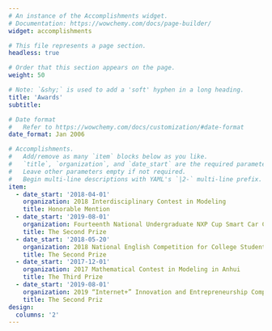 ```yaml
---
# An instance of the Accomplishments widget.
# Documentation: https://wowchemy.com/docs/page-builder/
widget: accomplishments

# This file represents a page section.
headless: true

# Order that this section appears on the page.
weight: 50

# Note: `&shy;` is used to add a 'soft' hyphen in a long heading.
title: 'Awards'
subtitle:

# Date format
#   Refer to https://wowchemy.com/docs/customization/#date-format
date_format: Jan 2006

# Accomplishments.
#   Add/remove as many `item` blocks below as you like.
#   `title`, `organization`, and `date_start` are the required parameters.
#   Leave other parameters empty if not required.
#   Begin multi-line descriptions with YAML's `|2-` multi-line prefix.
item:
  - date_start: '2018-04-01'
    organization: 2018 Interdisciplinary Contest in Modeling
    title: Honorable Mention
  - date_start: '2019-08-01'
    organization: Fourteenth National Undergraduate NXP Cup Smart Car Competition in 2019
    title: The Second Prize
  - date_start: '2018-05-20'
    organization: 2018 National English Competition for College Students
    title: The Second Prize
  - date_start: '2017-12-01'
    organization: 2017 Mathematical Contest in Modeling in Anhui
    title: The Third Prize
  - date_start: '2019-08-01'
    organization: 2019 “Internet+” Innovation and Entrepreneurship Competition in HFUT
    title: The Second Priz
design:
  columns: '2'
---
```

